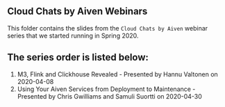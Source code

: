 ## Cloud Chats by Aiven Webinars

This folder contains the slides from the `Cloud Chats by Aiven` webinar series that we started running in Spring 2020.

The series order is listed below:
---

1. M3, Flink and Clickhouse Revealed - Presented by Hannu Valtonen on 2020-04-08
1. Using Your Aiven Services from Deployment to Maintenance - Presented by Chris Gwilliams and Samuli Suortti on 2020-04-30
